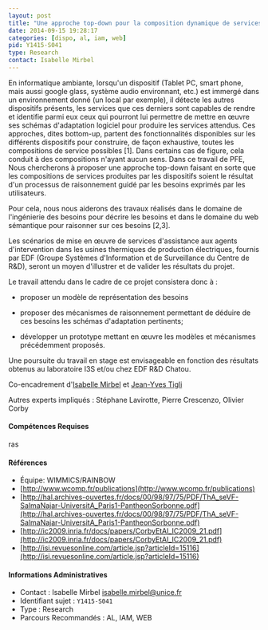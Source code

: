 ```yaml
---
layout: post
title: "Une approche top-down pour la composition dynamique de services en informatique ambiante"
date: 2014-09-15 19:28:17
categories: [dispo, al, iam, web]
pid: Y1415-S041
type: Research
contact: Isabelle Mirbel
---
```

       
En informatique ambiante, lorsqu'un dispositif (Tablet PC, smart phone, mais aussi google glass, système audio environnant, etc.) est immergé dans un environnement donné (un local par exemple), il détecte les autres dispositifs présents, les services que ces derniers sont capables de rendre et identifie parmi eux ceux qui pourront lui permettre de mettre en œuvre ses schémas d'adaptation logiciel pour produire les services attendus. Ces approches, dites bottom-up, partent des fonctionnalités disponibles sur les différents dispositifs pour construire, de façon exhaustive, toutes les compositions de service possibles [1]. Dans certains cas de figure, cela conduit à des compositions n'ayant aucun sens. Dans ce travail de PFE, Nous chercherons à proposer une approche top-down faisant en sorte que les compositions de services produites par les dispositifs soient le résultat d'un processus de raisonnement guidé par les besoins exprimés par les utilisateurs.

Pour cela, nous nous aiderons des travaux réalisés dans le domaine de l'ingénierie des besoins pour décrire les besoins et dans le domaine du web sémantique pour raisonner sur ces besoins [2,3].

Les scénarios de mise en œuvre de services d'assistance aux agents d'intervention dans les usines thermiques de production électriques, fournis par EDF (Groupe Systèmes d'Information et de Surveillance du Centre de R&D), seront un moyen d'illustrer et de valider les résultats du projet.
  
Le travail attendu dans le cadre de ce projet consistera donc à :

  - proposer un modèle de représentation des besoins

  - proposer des mécanismes de raisonnement permettant de déduire de ces besoins les schémas d'adaptation pertinents;

  - développer un prototype mettant en œuvre les modèles et mécanismes précédemment proposés.

Une poursuite du travail en stage est envisageable en fonction des résultats obtenus au laboratoire I3S et/ou chez EDF R&D Chatou.

Co-encadrement d'[Isabelle Mirbel](http://www.i3s.unice.fr/~mirbel/) et [Jean-Yves Tigli](www.tigli.fr)

Autres experts impliqués : Stéphane Lavirotte, Pierre Crescenzo, Olivier Corby

#### Compétences Requises
ras


#### Références

  * Équipe: WIMMICS/RAINBOW
  * [http://www.wcomp.fr/publications](http://www.wcomp.fr/publications)
  * [http://hal.archives-ouvertes.fr/docs/00/98/97/75/PDF/ThA_seVF-SalmaNajar-UniversitA_Paris1-PantheonSorbonne.pdf](http://hal.archives-ouvertes.fr/docs/00/98/97/75/PDF/ThA_seVF-SalmaNajar-UniversitA_Paris1-PantheonSorbonne.pdf)
  * [http://ic2009.inria.fr/docs/papers/CorbyEtAl_IC2009_21.pdf](http://ic2009.inria.fr/docs/papers/CorbyEtAl_IC2009_21.pdf)
  * [http://isi.revuesonline.com/article.jsp?articleId=15116](http://isi.revuesonline.com/article.jsp?articleId=15116)

#### Informations Administratives
  * Contact : Isabelle Mirbel <isabelle.mirbel@unice.fr>
  * Identifiant sujet : `Y1415-S041`
  * Type : Research
  * Parcours Recommandés : AL, IAM, WEB
     